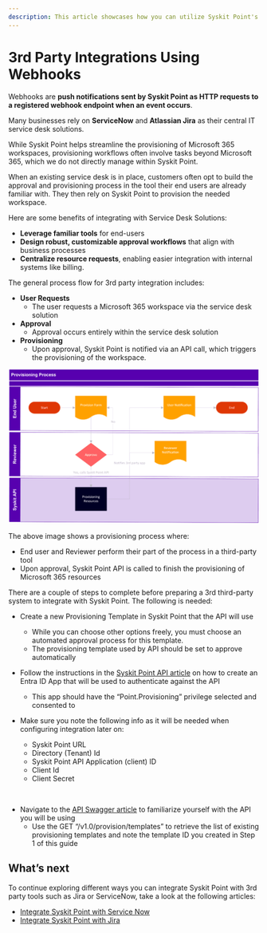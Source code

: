 ```yaml
---
description: This article showcases how you can utilize Syskit Point's webhooks.
---
```


# 3rd Party Integrations Using Webhooks

Webhooks are **push notifications sent by Syskit Point as HTTP requests to a registered webhook endpoint when an event occurs**.

Many businesses rely on **ServiceNow** and **Atlassian Jira** as their central IT service desk solutions. 

While Syskit Point helps streamline the provisioning of Microsoft 365 workspaces, provisioning workflows often involve tasks beyond Microsoft 365, which we do not directly manage within Syskit Point.

When an existing service desk is in place, customers often opt to build the approval and provisioning process in the tool their end users are already familiar with. They then rely on Syskit Point to provision the needed workspace.

Here are some benefits of integrating with Service Desk Solutions:

* **Leverage familiar tools** for end-users
* **Design robust, customizable approval workflows** that align with business processes
* **Centralize resource requests**, enabling easier integration with internal systems like billing.

The general process flow for 3rd party integration includes:

* **User Requests** 
  * The user requests a Microsoft 365 workspace via the service desk solution
* **Approval** 
  * Approval occurs entirely within the service desk solution 
* **Provisioning** 
  * Upon approval, Syskit Point is notified via an API call, which triggers the provisioning of the workspace.

![Provisioning Process Syskit Point API - 3rd party integration](../../.gitbook/assets/webhooks-example-diagram.png)

The above image shows a provisioning process where: 
  * End user and Reviewer perform their part of the process in a third-party tool
  * Upon approval, Syskit Point API is called to finish the provisioning of Microsoft 365 resources

There are a couple of steps to complete before preparing a 3rd third-party system to integrate with Syskit Point. The following is needed: 

* Create a new Provisioning Template in Syskit Point that the API will use
  * While you can choose other options freely, you must choose an automated approval process for this template.
  * The provisioning template used by API should be set to approve automatically

* Follow the instructions in the [Syskit Point API article](../syskit-point-api.md) on how to create an Entra ID App that will be used to authenticate against the API
  * This app should have the “Point.Provisioning” privilege selected and consented to

* Make sure you note the following info as it will be needed when configuring integration later on:
  * Syskit Point URL
  * Directory (Tenant) Id
  * Syskit Point API Application (client) ID
  * Client Id
  * Client Secret

  
* Navigate to the [API Swagger article](../overview.md#swagger-documentation) to familiarize yourself with the API you will be using
  * Use the GET “/v1.0/provision/templates” to retrieve the list of existing provisioning templates and note the template ID you created in Step 1 of this guide

## What’s next

To continue exploring different ways you can integrate Syskit Point with 3rd party tools such as Jira or ServiceNow, take a look at the following articles:


* [Integrate Syskit Point with Service Now](jira-example.md) 
* [Integrate Syskit Point with Jira](servicenow-example.md)  